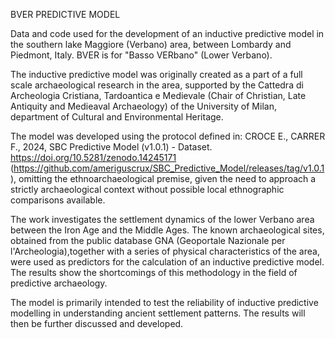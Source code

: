 BVER PREDICTIVE MODEL

Data and code used for the development of an inductive predictive model in the southern lake Maggiore (Verbano) area, between Lombardy and Piedmont, Italy. BVER is for "Basso VERbano" (Lower Verbano).

The inductive predictive model was originally created as a part of a full scale archaeological research in the area, supported by the Cattedra di Archeologia Cristiana, Tardoantica e Medievale (Chair of Christian, Late Antiquity and Medieaval Archaeology) of the University of Milan, department of Cultural and Environmental Heritage.

The model was developed using the protocol defined in: CROCE E., CARRER F., 2024, SBC Predictive Model (v1.0.1) - Dataset. https://doi.org/10.5281/zenodo.14245171 (https://github.com/ameriguscrux/SBC_Predictive_Model/releases/tag/v1.0.1), omitting the ethnoarchaeological premise, given the need to approach a strictly archaeological context without possible local ethnographic comparisons available.

The work investigates the settlement dynamics of the lower Verbano area between the Iron Age and the Middle Ages. The known archaeological sites, obtained from the public database GNA (Geoportale Nazionale per l'Archeologia),together with a series of physical characteristics of the area, were used as predictors for the calculation of an inductive predictive model. The results show the shortcomings of this methodology in the field of predictive archaeology.

The model is primarily intended to test the reliability of inductive predictive modelling in understanding ancient settlement patterns.
The results will then be further discussed and developed.
